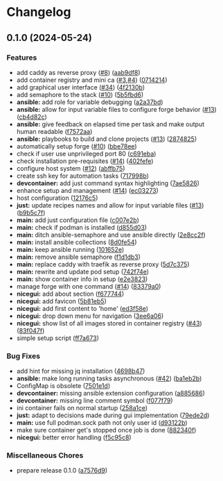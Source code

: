 # Changelog

## 0.1.0 (2024-05-24)


### Features

* add caddy as reverse proxy ([#8](https://github.com/ublue-os/forge/issues/8)) ([aab9df8](https://github.com/ublue-os/forge/commit/aab9df8e0417f7b76435dba63398f095f2c08545))
* add container registry and mini ca ([#3](https://github.com/ublue-os/forge/issues/3),[#4](https://github.com/ublue-os/forge/issues/4)) ([0714214](https://github.com/ublue-os/forge/commit/07142142477372db49d1e30bc2e808a8a22c3af1))
* add graphical user interface ([#34](https://github.com/ublue-os/forge/issues/34)) ([4f2130b](https://github.com/ublue-os/forge/commit/4f2130bcce9eea6e9ce12ac16f34eed376f7f471))
* add semaphore to the stack ([#10](https://github.com/ublue-os/forge/issues/10)) ([5b5fbd6](https://github.com/ublue-os/forge/commit/5b5fbd6a5644198b7ab553a10d144b3f4c9197db))
* **ansible:** add role for variable debugging ([a2a37bd](https://github.com/ublue-os/forge/commit/a2a37bd54c059a2cfd88b068e5c68f3989027289))
* **ansible:** allow for input variable files to configure forge behavior ([#13](https://github.com/ublue-os/forge/issues/13)) ([cb4d82c](https://github.com/ublue-os/forge/commit/cb4d82c7cf9b9ad2c9887ea0b4ca4adf62bb4c95))
* **ansible:** give feedback on elapsed time per task and make output human readable ([f7572aa](https://github.com/ublue-os/forge/commit/f7572aa4b788e133677b244d0becee7deb868cb3))
* **ansible:** playbooks to build and clone projects ([#13](https://github.com/ublue-os/forge/issues/13)) ([2874825](https://github.com/ublue-os/forge/commit/2874825341910e3dcae4c7e6f50e56a9ed1acda4))
* automatically setup forge ([#10](https://github.com/ublue-os/forge/issues/10)) ([bbe78ee](https://github.com/ublue-os/forge/commit/bbe78ee922e7e71afc04831cb94c8daffea4fc36))
* check if user use unprivileged port 80 ([c691eba](https://github.com/ublue-os/forge/commit/c691ebaeac8fb549801e108679ea3dfc8718443f))
* check installation pre-requisites ([#14](https://github.com/ublue-os/forge/issues/14)) ([402fefe](https://github.com/ublue-os/forge/commit/402fefe0e42b2a6c189017a3bf27ba94529c9873))
* configure host system ([#12](https://github.com/ublue-os/forge/issues/12)) ([abffb75](https://github.com/ublue-os/forge/commit/abffb756d6423ee2fce0015abd825d116360f882))
* create ssh key for automation tasks ([717998b](https://github.com/ublue-os/forge/commit/717998b801729ee6170c92514b5052ca6fcf1c2b))
* **devcontainer:** add just command syntax highlighting ([7ae5826](https://github.com/ublue-os/forge/commit/7ae5826f4a2b38826c0634679391d224a1d167f8))
* enhance setup and management ([#14](https://github.com/ublue-os/forge/issues/14)) ([ec03273](https://github.com/ublue-os/forge/commit/ec03273f8f8422e867d35b8221da30881c1108d3))
* host configuration ([12176c5](https://github.com/ublue-os/forge/commit/12176c5718199d2e7ff77ab6e5194e712aa1214e))
* **just:** update recipes names and allow for input variable files ([#13](https://github.com/ublue-os/forge/issues/13)) ([b9b5c7f](https://github.com/ublue-os/forge/commit/b9b5c7f1171164f0a1967177f16d686a074aaed0))
* **main:** add just configuration file ([c007e2b](https://github.com/ublue-os/forge/commit/c007e2b5051b971c884629c93d64eec8d336ced9))
* **main:** check if podman is installed ([d855d03](https://github.com/ublue-os/forge/commit/d855d03eb9712f98112fa8c22b55cb4688aaa948))
* **main:** ditch ansible-semaphore and use ansible directly ([2e8cc2f](https://github.com/ublue-os/forge/commit/2e8cc2f51af163f815aa1eae5fbc83741f6216e9))
* **main:** install ansible collections ([8d0fe54](https://github.com/ublue-os/forge/commit/8d0fe541b02ca5b1711b8921258a735f766bd2c5))
* **main:** keep ansible running ([101652e](https://github.com/ublue-os/forge/commit/101652eb312a9d512e27e33c002f3afcabb7890d))
* **main:** remove ansible semaphore ([f1d1db3](https://github.com/ublue-os/forge/commit/f1d1db3c57632a9a38a5a29efb40bad5e3fb9bc8))
* **main:** replace caddy with traefik as reverse proxy ([5d7c375](https://github.com/ublue-os/forge/commit/5d7c37544ce0f57dafdc6391b33f4967dad513e9))
* **main:** rewrite and update pod setup ([742f74e](https://github.com/ublue-os/forge/commit/742f74eec2e22640c898c9b642321e7a4a72febe))
* **main:** show container info in setup ([e2e3823](https://github.com/ublue-os/forge/commit/e2e382324b6971f6e08c23c63a4611bc8587fe0a))
* manage forge with one command ([#14](https://github.com/ublue-os/forge/issues/14)) ([83379a0](https://github.com/ublue-os/forge/commit/83379a0d7272341523ca50b5b006637bb33a8d1b))
* **nicegui:** add about section ([f677744](https://github.com/ublue-os/forge/commit/f67774443f27670197e3a9fc439e68624c9aaed8))
* **nicegui:** add favicon ([5b81eb5](https://github.com/ublue-os/forge/commit/5b81eb55667cfe1ffcbcedf001890159e83e597e))
* **nicegui:** add first content to 'home' ([ed3f58e](https://github.com/ublue-os/forge/commit/ed3f58ed93e4cca93dfb487baf814aaf110fe99b))
* **nicegui:** drop down menu for navigation ([3ee6a06](https://github.com/ublue-os/forge/commit/3ee6a060e12d716760d5b4d9402f76452babffbe))
* **nicegui:** show list of all images stored in container registry ([#43](https://github.com/ublue-os/forge/issues/43)) ([83f047f](https://github.com/ublue-os/forge/commit/83f047f2d64486b1207b974370bbac66e67b912d))
* simple setup script ([ff7a673](https://github.com/ublue-os/forge/commit/ff7a673500283abe14e1a01f07918e5b85887dcf))


### Bug Fixes

* add hint for missing jq installation ([4698b47](https://github.com/ublue-os/forge/commit/4698b47ed39250dd1dd9bedda04d56836f178573))
* **ansible:** make long running tasks asynchronous ([#42](https://github.com/ublue-os/forge/issues/42)) ([ba1eb2b](https://github.com/ublue-os/forge/commit/ba1eb2bc79bfe94f945bdf22ec695c9131bcca0e))
* ConfigMap is obsolete ([7501e1d](https://github.com/ublue-os/forge/commit/7501e1d7aa2bae3c80b47c5ecf93dc147bc4db0f))
* **devcontainer:** missing ansible extension configuration ([a885686](https://github.com/ublue-os/forge/commit/a88568658c73fbbabfa92a3370ee2df710ee60e9))
* **devcontainer:** missing line comment symbol ([f077f79](https://github.com/ublue-os/forge/commit/f077f79a0a67b12a29ebd82dcd687cad31f2a0b5))
* ini container fails on normal startup ([258a1ce](https://github.com/ublue-os/forge/commit/258a1ce7f729744fbb2bcff42787e784d2627a68))
* **just:** adapt to decisions made during gui implementation ([79ede2d](https://github.com/ublue-os/forge/commit/79ede2d43122307991926099aa0e5bcfb2fabe2a))
* **main:** use full podman.sock path not only user id ([d93122b](https://github.com/ublue-os/forge/commit/d93122baf13c0f4ea865ec00b27f641d88ccd456))
* make sure container get's stopped once job is done ([882340f](https://github.com/ublue-os/forge/commit/882340fa5c5d4c7b6623e10b963ce2476ae28679))
* **nicegui:** better error handling ([f5c95c8](https://github.com/ublue-os/forge/commit/f5c95c8d1eb180579ed57beda1e116ac91e125a3))


### Miscellaneous Chores

* prepare release 0.1.0 ([a7576d9](https://github.com/ublue-os/forge/commit/a7576d9a74542d44054f91a9df5cbc51a336b9f4))
